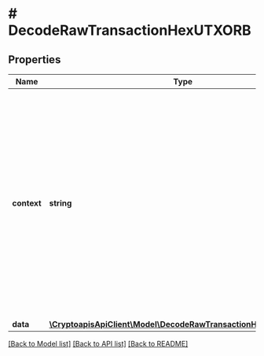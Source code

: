 # # DecodeRawTransactionHexUTXORB

## Properties

Name | Type | Description | Notes
------------ | ------------- | ------------- | -------------
**context** | **string** | In batch situations the user can use the context to correlate responses with requests. This property is present regardless of whether the response was successful or returned as an error. &#x60;context&#x60; is specified by the user. | [optional]
**data** | [**\CryptoapisApiClient\Model\DecodeRawTransactionHexUTXORBData**](DecodeRawTransactionHexUTXORBData.md) |  |

[[Back to Model list]](../../README.md#models) [[Back to API list]](../../README.md#endpoints) [[Back to README]](../../README.md)
